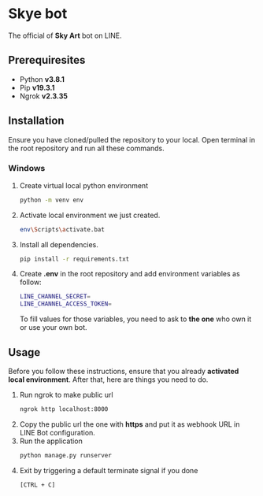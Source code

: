 # Skye bot
The official of **Sky Art** bot on LINE.

## Prerequiresites
* Python **v3.8.1**
* Pip **v19.3.1**
* Ngrok **v2.3.35**

## Installation
Ensure you have cloned/pulled the repository to your local. Open terminal in the root repository and run all these commands.

### Windows
1. Create virtual local python environment
    ```sh
    python -m venv env
    ```
2. Activate local environment we just created.
    ```sh
    env\Scripts\activate.bat
    ```
3. Install all dependencies.
    ```sh
    pip install -r requirements.txt
    ```
4. Create **.env** in the root repository and add environment variables as follow:
    ```sh
    LINE_CHANNEL_SECRET=
    LINE_CHANNEL_ACCESS_TOKEN=
    ```
    To fill values for those variables, you need to ask to **the one** who own it or use your own bot.

## Usage
Before you follow these instructions, ensure that you already **activated local environment**. After that, here are things you need to do.
1. Run ngrok to make public url 
    ```sh
    ngrok http localhost:8000
    ```
2. Copy the public url the one with **https** and put it as webhook URL in LINE Bot configuration.
2. Run the application
    ```sh
    python manage.py runserver
    ```
3. Exit by triggering a default terminate signal if you done
    ```sh
    [CTRL + C]
    ```